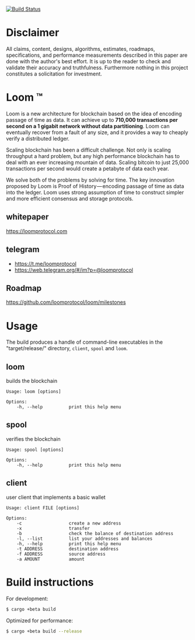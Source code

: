 [![Build Status](https://travis-ci.org/loomprotocol/loom.svg?branch=master)](https://travis-ci.org/loomprotocol/loom)

Disclaimer
==========
All claims, content, designs, algorithms, estimates, roadmaps, specifications, and performance measurements described in this paper are done with the author's best effort.  It is up to the reader to check and validate their accuracy and truthfulness.  Furthermore nothing in this project constitutes a solicitation for investment.

Loom &trade;
=====

Loom is a new architecture for blockchain based on the idea of encoding passage of time as data. It can achieve up to **710,000 transactions per second on a 1 gigabit network without data partitioning**. Loom can eventually recover from a fault of any size, and it provides a way to cheaply verify a distributed ledger.

Scaling blockchain has been a difficult challenge.  Not only is scaling throughput a hard problem, but any high performance blockchain has to deal with an ever increasing mountain of data. Scaling bitcoin to just 25,000 transactions per second would create a petabyte of data each year.

We solve both of the problems by solving for time. The key innovation proposed by Loom is Proof of History — encoding passage of time as data into the ledger. Loom uses strong assumption of time to construct simpler and more efficient consensus and storage protocols.

whitepaper
-----------
https://loomprotocol.com

telegram
--------

* https://t.me/loomprotocol
* https://web.telegram.org/#/im?p=@loomprotocol

Roadmap
-------

https://github.com/loomprotocol/loom/milestones

Usage
=====

The build produces a handle of command-line executables in the "target/release/" directory, `client`, `spool` and `loom`.

loom
----

builds the blockchain

```
Usage: loom [options]

Options:
    -h, --help          print this help menu
```


spool
-----

verifies the blockchain

```
Usage: spool [options]

Options:
    -h, --help          print this help menu
```


client
------

user client that implements a basic wallet

```
Usage: client FILE [options]

Options:
    -c                  create a new address
    -x                  transfer
    -b                  check the balance of destination address
    -l, --list          list your addresses and balances
    -h, --help          print this help menu
    -t ADDRESS          destination address
    -f ADDRESS          source address
    -a AMOUNT           amount
```


Build instructions
==================

For development:

```bash
$ cargo +beta build
```


Optimized for performance:

```bash
$ cargo +beta build --release
```

